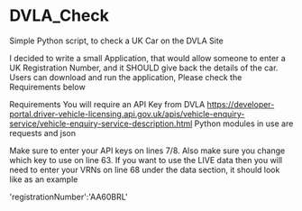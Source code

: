 # DVLA_Check
Simple Python script, to check a UK Car on the DVLA Site

I decided to write a small Application, that would allow someone to enter a UK Registration Number, and it SHOULD give back the details of the car.
Users can download and run the application, Please check the Requirements below

Requirements
You will require an API Key from DVLA  https://developer-portal.driver-vehicle-licensing.api.gov.uk/apis/vehicle-enquiry-service/vehicle-enquiry-service-description.html
Python modules in use are requests and json

Make sure to enter your API keys on lines 7/8.
Also make sure you change which key to use on line 63.
If you want to use the LIVE data then you will need to enter your VRNs on line 68 under the data section, it should look like as an example

'registrationNumber':'AA60BRL'
